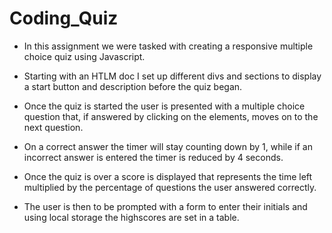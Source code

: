 # Coding_Quiz

* In this assignment we were tasked with creating a responsive multiple choice quiz using Javascript.

* Starting with an HTLM doc I set up different divs and sections to display a start button and description before
the quiz began.

* Once the quiz is started the user is presented with a multiple choice question that, if answered by clicking on the elements, moves on to the next question.

* On a correct answer the timer will stay counting down by 1, while if an incorrect answer is entered the timer is reduced by 4 seconds.

* Once the quiz is over a score is displayed that represents the time left multiplied by the percentage of questions the user answered correctly.

* The user is then to be prompted with a form to enter their initials and using local storage the highscores are set in a table.